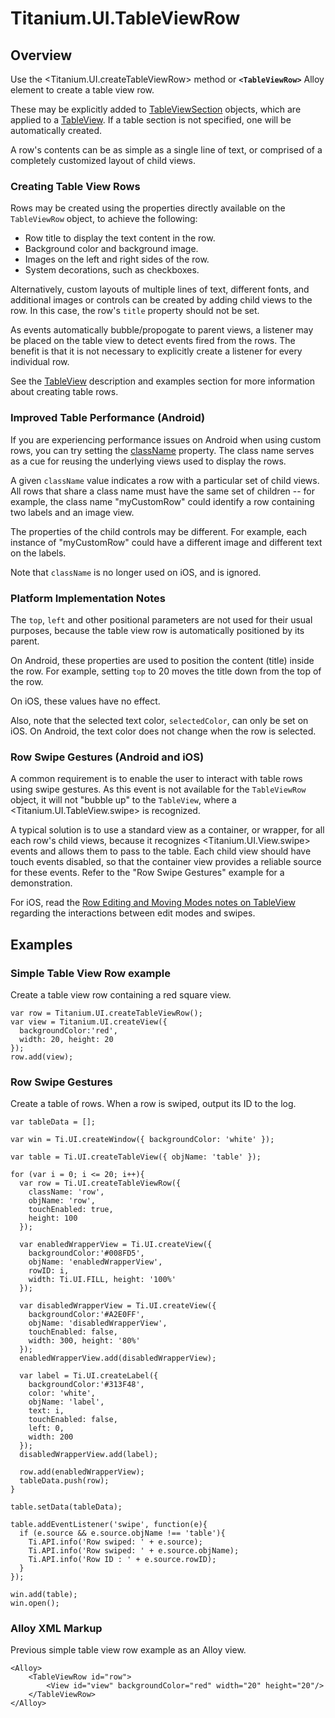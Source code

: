 # Titanium.UI.TableViewRow

<TypeHeader/>

## Overview

Use the <Titanium.UI.createTableViewRow> method or **`<TableViewRow>`** Alloy element to create
a table view row.

These may be explicitly added to [TableViewSection](Titanium.UI.TableViewSection) objects, which are applied
to a [TableView](Titanium.UI.TableView). If a table section is not specified, one will be
automatically created.

A row's contents can be as simple as a single line of text, or comprised of a completely
customized layout of child views.

### Creating Table View Rows

Rows may be created using the properties directly available on the `TableViewRow` object, to
achieve the following:

* Row title to display the text content in the row.
* Background color and background image.
* Images on the left and right sides of the row.
* System decorations, such as checkboxes.

Alternatively, custom layouts of multiple lines of text, different fonts, and additional
images or controls can be created by adding child views to the row. In this case, the row's
`title` property should not be set.

As events automatically bubble/propogate to parent views, a listener may be placed on the table
view to detect events fired from the rows. The benefit is that it is not necessary to
explicitly create a listener for every individual row.

See the [TableView](Titanium.UI.TableView) description and examples section for more information
about creating table rows.

### Improved Table Performance (Android)

If you are experiencing performance issues on Android when using custom rows, you can
try setting the [className](Titanium.UI.TableViewRow.className) property. The class name serves as a
cue for reusing the underlying views used to display the rows.

A given `className` value indicates a row with a particular set of child views.
All rows that share a class name must have the same set of children -- for example, the class
name "myCustomRow" could identify a row containing two labels and an image view.

The properties of the child controls may be different. For example, each instance of
"myCustomRow" could have a different image and different text on the labels.

Note that `className` is no longer used on iOS, and is ignored.

### Platform Implementation Notes

The `top`, `left` and other positional parameters are not used for their usual purposes, because
the table view row is automatically positioned by its parent.

On Android, these properties are used to position the content (title) inside the row. For example,
setting `top` to 20 moves the title down from the top of the row.

On iOS, these values have no effect.

Also, note that the selected text color, `selectedColor`, can only be set on iOS.
On Android, the text color does not change when the row is selected.

### Row Swipe Gestures (Android and iOS)

A common requirement is to enable the user to interact with table rows using swipe gestures.
As this event is not available for the `TableViewRow` object, it will not "bubble up" to the
`TableView`, where a <Titanium.UI.TableView.swipe> is recognized.

A typical solution is to use a standard view as a container, or wrapper, for all each row's child
views, because it recognizes <Titanium.UI.View.swipe> events and allows them to pass to the table.
Each child view should have touch events disabled, so that the container view provides a reliable
source for these events. Refer to the "Row Swipe Gestures" example for a demonstration.

For iOS, read the [Row Editing and Moving Modes notes on TableView](Titanium.UI.TableView) regarding
the interactions between edit modes and swipes.

## Examples

### Simple Table View Row example

Create a table view row containing a red square view.

    var row = Titanium.UI.createTableViewRow();
    var view = Titanium.UI.createView({
      backgroundColor:'red',
      width: 20, height: 20
    });
    row.add(view);

### Row Swipe Gestures

Create a table of rows. When a row is swiped, output its ID to the log.

    var tableData = [];

    var win = Ti.UI.createWindow({ backgroundColor: 'white' });

    var table = Ti.UI.createTableView({ objName: 'table' });

    for (var i = 0; i <= 20; i++){
      var row = Ti.UI.createTableViewRow({
        className: 'row',
        objName: 'row',
        touchEnabled: true,
        height: 100
      });

      var enabledWrapperView = Ti.UI.createView({
        backgroundColor:'#008FD5',
        objName: 'enabledWrapperView',
        rowID: i,
        width: Ti.UI.FILL, height: '100%'
      });

      var disabledWrapperView = Ti.UI.createView({
        backgroundColor:'#A2E0FF',
        objName: 'disabledWrapperView',
        touchEnabled: false,
        width: 300, height: '80%'
      });
      enabledWrapperView.add(disabledWrapperView);

      var label = Ti.UI.createLabel({
        backgroundColor:'#313F48',
        color: 'white',
        objName: 'label',
        text: i,
        touchEnabled: false,
        left: 0,
        width: 200
      });
      disabledWrapperView.add(label);

      row.add(enabledWrapperView);
      tableData.push(row);
    }

    table.setData(tableData);

    table.addEventListener('swipe', function(e){
      if (e.source && e.source.objName !== 'table'){
        Ti.API.info('Row swiped: ' + e.source);
        Ti.API.info('Row swiped: ' + e.source.objName);
        Ti.API.info('Row ID : ' + e.source.rowID);
      }
    });

    win.add(table);
    win.open();

### Alloy XML Markup

Previous simple table view row example as an Alloy view.

    <Alloy>
        <TableViewRow id="row">
            <View id="view" backgroundColor="red" width="20" height="20"/>
        </TableViewRow>
    </Alloy>

<ApiDocs/>
